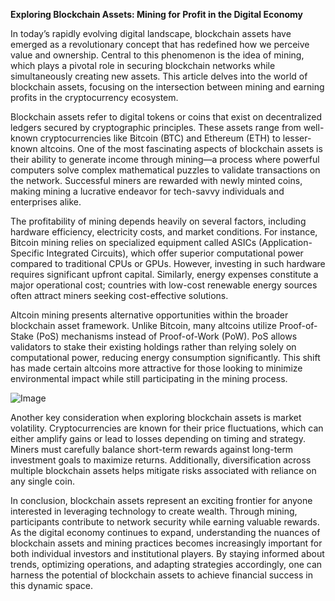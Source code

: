 **Exploring Blockchain Assets: Mining for Profit in the Digital Economy**

In today’s rapidly evolving digital landscape, blockchain assets have emerged as a revolutionary concept that has redefined how we perceive value and ownership. Central to this phenomenon is the idea of mining, which plays a pivotal role in securing blockchain networks while simultaneously creating new assets. This article delves into the world of blockchain assets, focusing on the intersection between mining and earning profits in the cryptocurrency ecosystem.

Blockchain assets refer to digital tokens or coins that exist on decentralized ledgers secured by cryptographic principles. These assets range from well-known cryptocurrencies like Bitcoin (BTC) and Ethereum (ETH) to lesser-known altcoins. One of the most fascinating aspects of blockchain assets is their ability to generate income through mining—a process where powerful computers solve complex mathematical puzzles to validate transactions on the network. Successful miners are rewarded with newly minted coins, making mining a lucrative endeavor for tech-savvy individuals and enterprises alike.

The profitability of mining depends heavily on several factors, including hardware efficiency, electricity costs, and market conditions. For instance, Bitcoin mining relies on specialized equipment called ASICs (Application-Specific Integrated Circuits), which offer superior computational power compared to traditional CPUs or GPUs. However, investing in such hardware requires significant upfront capital. Similarly, energy expenses constitute a major operational cost; countries with low-cost renewable energy sources often attract miners seeking cost-effective solutions.

Altcoin mining presents alternative opportunities within the broader blockchain asset framework. Unlike Bitcoin, many altcoins utilize Proof-of-Stake (PoS) mechanisms instead of Proof-of-Work (PoW). PoS allows validators to stake their existing holdings rather than relying solely on computational power, reducing energy consumption significantly. This shift has made certain altcoins more attractive for those looking to minimize environmental impact while still participating in the mining process.

![Image](https://github.com/user-attachments/assets/31692037-0104-4703-abd1-696b6a7dd41b)

Another key consideration when exploring blockchain assets is market volatility. Cryptocurrencies are known for their price fluctuations, which can either amplify gains or lead to losses depending on timing and strategy. Miners must carefully balance short-term rewards against long-term investment goals to maximize returns. Additionally, diversification across multiple blockchain assets helps mitigate risks associated with reliance on any single coin.

In conclusion, blockchain assets represent an exciting frontier for anyone interested in leveraging technology to create wealth. Through mining, participants contribute to network security while earning valuable rewards. As the digital economy continues to expand, understanding the nuances of blockchain assets and mining practices becomes increasingly important for both individual investors and institutional players. By staying informed about trends, optimizing operations, and adapting strategies accordingly, one can harness the potential of blockchain assets to achieve financial success in this dynamic space.